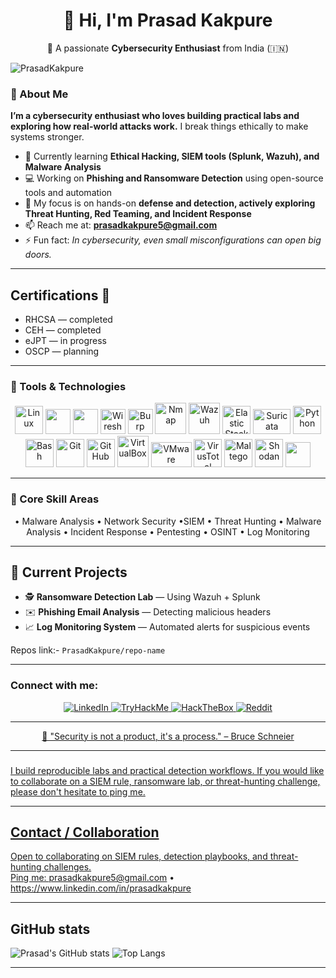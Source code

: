 <div align="center">

# 👋 Hi, I'm Prasad Kakpure  
🎯 A passionate **Cybersecurity Enthusiast** from India (🇮🇳)

</div>

<p>
  <img src="https://komarev.com/ghpvc/?username=PrasadKakpure&label=Profile%20views&color=0e75b6&style=flat" alt="PrasadKakpure" />
</p>


### 🧩 About Me  
**I’m a cybersecurity enthusiast who loves building practical labs and exploring how real-world attacks work.**
I break things ethically to make systems stronger.
- 🔐 Currently learning **Ethical Hacking, SIEM tools (Splunk, Wazuh), and Malware Analysis**  
- 💻 Working on **Phishing and Ransomware Detection** using open-source tools and automation 
- 🧠 My focus is on hands-on **defense and detection, actively exploring Threat Hunting, Red Teaming, and Incident Response**  
- 📫 Reach me at: **prasadkakpure5@gmail.com**  
- ⚡ Fun fact: *In cybersecurity, even small misconfigurations can open big doors.*

---


## Certifications 🏅

- RHCSA — completed  
- CEH — completed  
- eJPT — in progress  
- OSCP — planning

---

### 🧰 Tools & Technologies

<p align="center">
  <!-- Cybersecurity specific -->
   <img src="https://cdn.jsdelivr.net/gh/devicons/devicon/icons/linux/linux-original.svg" width="45" height="45" alt="Linux" />
  <img src="https://github.com/simple-icons/simple-icons/blob/develop/icons/splunk.svg" width="40" height="40" />
  <img src="https://www.kali.org/tools/metasploit-framework/images/metasploit-framework-logo.svg" width="40" height="40" />
  <img src="https://raw.githubusercontent.com/simple-icons/simple-icons/develop/icons/wireshark.svg" width="40" height="40" alt="Wireshark"/>
  <img src="https://raw.githubusercontent.com/simple-icons/simple-icons/develop/icons/burpsuite.svg" width="40" height="40" alt="Burp Suite"/>
  <img src="https://upload.wikimedia.org/wikipedia/commons/3/38/Nmap-logo.svg" width="50" height="50" alt="Nmap"/>
  <img src="https://raw.githubusercontent.com/wazuh/wazuh-dashboard/main/plugins/wazuh/public/assets/images/logo.png" width="50" height="50" alt="Wazuh"/>
    <img src="https://upload.wikimedia.org/wikipedia/commons/f/f1/Elastic_Stack_logo.svg" width="45" height="45" alt="Elastic Stack (ELK)"/>
  <img src="https://upload.wikimedia.org/wikipedia/commons/0/0c/Suricata_Logo.svg" width="60" height="40" alt="Suricata"/>
  <img src="https://cdn.jsdelivr.net/gh/devicons/devicon/icons/python/python-original.svg" width="45" height="45" alt="Python" />
  <img src="https://cdn.jsdelivr.net/gh/devicons/devicon/icons/bash/bash-original.svg" width="45" height="45" alt="Bash" />
  <img src="https://cdn.jsdelivr.net/gh/devicons/devicon/icons/git/git-original.svg" width="45" height="45" alt="Git" />
  <img src="https://cdn.jsdelivr.net/gh/devicons/devicon/icons/github/github-original.svg" width="45" height="45" alt="GitHub" />
  <img src="https://upload.wikimedia.org/wikipedia/commons/d/d5/Virtualbox_logo.png" width="50" height="50" alt="VirtualBox"/>
  <img src="https://upload.wikimedia.org/wikipedia/commons/9/9a/VMware_logo.svg" width="65" height="40" alt="VMware"/>
   <img src="https://www.svgrepo.com/show/448223/virustotal.svg" width="45" height="45" alt="VirusTotal"/>
   <img src="https://upload.wikimedia.org/wikipedia/commons/b/bd/Maltego-logo.png" width="45" height="45" alt="Maltego"/>
   <img src="https://www.svgrepo.com/show/452170/shodan.svg" width="45" height="45" alt="Shodan"/>

 <!-- Dev basics -->
  <img src="https://skillicons.dev/icons?i=vscode,html,css,js" height="40" />

</p>


---

### 🔐 Core Skill Areas
<p align="center">
• Malware Analysis • Network Security •SIEM • Threat Hunting • Malware Analysis • Incident Response • Pentesting • OSINT • Log Monitoring
</p>

---

## 🧠 Current Projects

- 🕵️ **Ransomware Detection Lab** — Using Wazuh + Splunk  
- ✉️ **Phishing Email Analysis** — Detecting malicious headers  
- 📈 **Log Monitoring System** — Automated alerts for suspicious events  


Repos link:- `PrasadKakpure/repo-name`


---
<h3 align="left">Connect with me:</h3>
<p align="center">
  <a href="https://www.linkedin.com/in/prasadkakpure" target="_blank">
    <img src="https://img.shields.io/badge/LinkedIn-blue?logo=linkedin&logoColor=white" alt="LinkedIn"/>
  </a>
  <a href="https://tryhackme.com/p/baghera" target="_blank">
    <img src="https://img.shields.io/badge/TryHackMe-black?logo=tryhackme&logoColor=white" alt="TryHackMe"/>
  </a>
  <a href="https://app.hackthebox.com/profile" target="_blank">
    <img src="https://img.shields.io/badge/HackTheBox-1DBF00?logo=hackthebox&logoColor=white" alt="HackTheBox"/>
  </a>
  <a href="https://www.reddit.com/user/XploitR_404/" target="_blank" rel="noreferrer">
    <img src="https://img.shields.io/badge/Reddit-FF4500?logo=reddit&logoColor=white" alt="Reddit"/>
</p>


---
<p align="center">
  💬 "Security is not a product, it's a process." – Bruce Schneier
</p>

---

###
I build reproducible labs and practical detection workflows. If you would like to collaborate on a SIEM rule, ransomware lab, or threat-hunting challenge, please don't hesitate to ping me.

---


## Contact / Collaboration
Open to collaborating on SIEM rules, detection playbooks, and threat-hunting challenges.  
Ping me: prasadkakpure5@gmail.com • https://www.linkedin.com/in/prasadkakpure

---

## GitHub stats
![Prasad's GitHub stats](https://github-readme-stats.vercel.app/api?username=PrasadKakpure&show_icons=true&theme=tokyonight)
![Top Langs](https://github-readme-stats.vercel.app/api/top-langs/?username=PrasadKakpure&layout=compact&theme=tokyonight)

---

